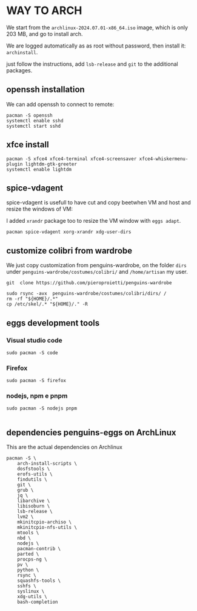 # WAY TO ARCH

We start from the `archlinux-2024.07.01-x86_64.iso` image, which is only 203 MB, and go to install arch.

We are logged automatically as as root without password, then install it: `archinstall`.

just follow the instructions, add `lsb-release` and `git` to the additional packages.

## openssh installation
We can add openssh to connect to remote:
```
pacman -S openssh
systemctl enable sshd
systemctl start sshd

```

## xfce install
```
pacman -S xfce4 xfce4-terminal xfce4-screensaver xfce4-whiskermenu-plugin lightdm-gtk-greeter
systemctl enable lightdm

```

## spice-vdagent
spice-vdagent is usefull to have cut and copy beetwhen VM and host and resize the windows of VM:

I added `xrandr` package too to resize the VM window with `eggs adapt`.

```
pacman spice-vdagent xorg-xrandr xdg-user-dirs

```

## customize colibri from wardrobe
We just copy customization from penguins-wardrobe, on the folder `dirs` under `penguins-wardrobe/costumes/colibri/` and `/home/artisan` my user.

```
git  clone https://github.com/pieroproietti/penguins-wardrobe

sudo rsync -avx  penguins-wardrobe/costumes/colibri/dirs/ /
rm -rf "${HOME}/.*"
cp /etc/skel/.* "${HOME}/." -R

```

## eggs development tools

### Visual studio code
```
sudo pacman -S code

```

### Firefox
```
sudo pacman -S firefox

```

### nodejs, npm e pnpm
```
sudo pacman -S nodejs pnpm


```

## dependencies penguins-eggs on ArchLinux
This are the actual dependencies on Archlinux

```
pacman -S \
    arch-install-scripts \
    dosfstools \
    erofs-utils \
    findutils \
    git \
    grub \
    jq \
    libarchive \
    libisoburn \
    lsb-release \
    lvm2 \
    mkinitcpio-archiso \
    mkinitcpio-nfs-utils \
    mtools \
    nbd \
    nodejs \
    pacman-contrib \
    parted \
    procps-ng \
    pv \
    python \
    rsync \
    squashfs-tools \
    sshfs \
    syslinux \
    xdg-utils \
    bash-completion

```


